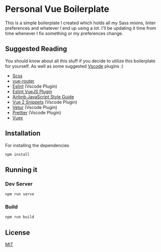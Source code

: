 # Personal Vue Boilerplate

This is a simple boilerplate I created which holds all my Sass mixins, linter preferences and whatever I end up using a lot. I'll be updating it time from time whenever I fix something or my preferences change.

## Suggested Reading

You should know about all this stuff if you decide to utilize this boilerplate for yourself. As well as some suggested [Vscode](https://code.visualstudio.com/) plugins :)

-   [Scss](https://sass-lang.com/guide)
-   [vue-router](https://github.com/vuejs/vue-router)
-   [Eslint](https://github.com/microsoft/vscode-eslint) (Vscode Plugin)
-   [Eslint VueJS Plugin](https://github.com/vuejs/eslint-plugin-vue 'Eslint Vuejs plugiin')
-   [Airbnb JavaScript Style Guide](https://github.com/airbnb/javascript 'Airbnb JavaScript Style Guide')
-   [Vue 2 Snippets](https://marketplace.visualstudio.com/items?itemName=hollowtree.vue-snippets) (Vscode Plugin)
-   [Vetur](https://marketplace.visualstudio.com/items?itemName=octref.vetur) (Vscode Plugin)
-   [Prettier](https://marketplace.visualstudio.com/items?itemName=esbenp.prettier-vscode) (Vscode Plugin)
- [Vuex](https://vuex.vuejs.org/)
## Installation

For installing the dependencies

```bash
npm install
```

## Running it

### Dev Server

```bash
npm run serve
```

### Build

```bash
npm run build
```

## License

[MIT](https://choosealicense.com/licenses/mit/)
